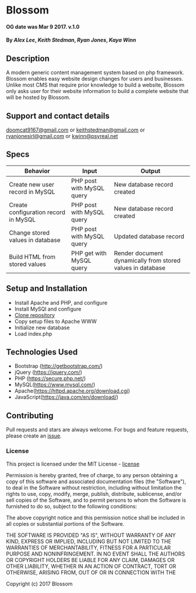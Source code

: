 
# Blossom

#### OG date was Mar 9 2017. v.1.0

#### By _Alex Lee_, _Keith Stedman_, _Ryan Jones_, _Kaya Winn_

## Description

A modern generic content management system based on php framework. Blossom enables easy website design changes for users and businesses. Unlike most CMS that require prior knowledge to build a website, Blossom only asks user for their website information to build a complete website that will be hosted by Blossom.

## Support and contact details

doomcat9167@gmail.com or keithstedman@gmail.com or ryanjonesirl@gmail.com or kwinn@psyreal.net

## Specs

|Behavior             |Input        | Output       |
|---------------------|-------------|--------------|
|Create new user record in MySQL |PHP post with MySQL query	|New database record created |
|Create configuration record in MySQL|PHP post with MySQL query	|New database record created|
|Change stored values in database |	PHP post with MySQL query	|Updated database record|
|Build HTML from stored values	|PHP get with MySQL query	|Render document dynamically from stored values in database|

## Setup and Installation

* Install Apache and PHP, and configure
* Install MySQl and configure
* [Clone repository](https://github.com/bitgrind/blossom.git)
* Copy setup files to Apache WWW
* Initialize new database
* Load index.php

## Technologies Used

* Bootstrap (http://getbootstrap.com/)
* jQuery (https://jquery.com/)
* PHP (https://secure.php.net/)
* MySQL(https://www.mysql.com/)
* Apache(https://httpd.apache.org/download.cgi)
* JavaScript(https://java.com/en/download/)


## Contributing

Pull requests and stars are always welcome. For bugs and feature requests, please create an [issue].

### License

This project is licensed under the MIT License - [license]

Permission is hereby granted, free of charge, to any person obtaining a copy of this software and associated documentation files (the "Software"), to deal in the Software without restriction, including without limitation the rights to use, copy, modify, merge, publish, distribute, sublicense, and/or sell copies of the Software, and to permit persons to whom the Software is furnished to do so, subject to the following conditions:

The above copyright notice and this permission notice shall be included in all copies or substantial portions of the Software.

THE SOFTWARE IS PROVIDED "AS IS", WITHOUT WARRANTY OF ANY KIND, EXPRESS OR IMPLIED, INCLUDING BUT NOT LIMITED TO THE WARRANTIES OF MERCHANTABILITY, FITNESS FOR A PARTICULAR PURPOSE AND NONINFRINGEMENT. IN NO EVENT SHALL THE AUTHORS OR COPYRIGHT HOLDERS BE LIABLE FOR ANY CLAIM, DAMAGES OR OTHER LIABILITY, WHETHER IN AN ACTION OF CONTRACT, TORT OR OTHERWISE, ARISING FROM, OUT OF OR IN CONNECTION WITH THE

Copyright (c) 2017 Blossom


[Clone repository]: https://github.com/bitgrind/blossom.git
[issue]: https://github.com/bitgrind/blossom/issues
[license]: https://opensource.org/licenses/MIT
